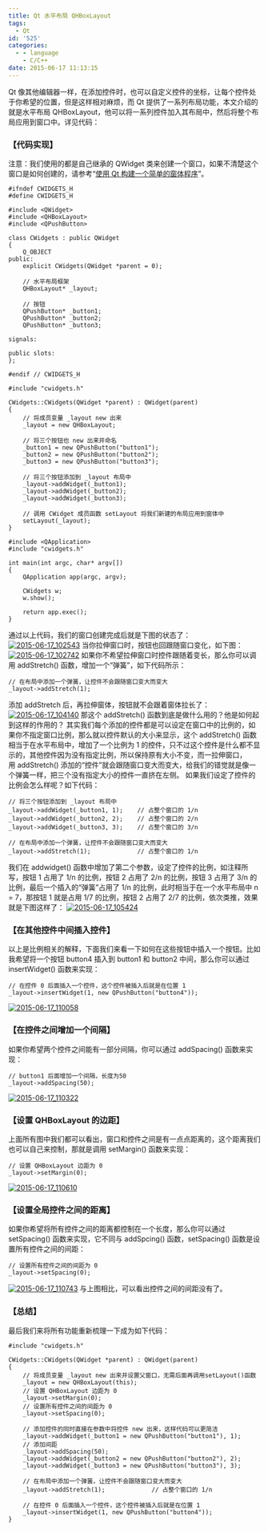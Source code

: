 ```yaml
---
title: Qt 水平布局 QHBoxLayout
tags:
  - Qt
id: '525'
categories:
  - - language
    - C/C++
date: 2015-06-17 11:13:15
---
```


Qt 像其他编辑器一样，在添加控件时，也可以自定义控件的坐标，让每个控件处于你希望的位置，但是这样相对麻烦，而 Qt 提供了一系列布局功能，本文介绍的就是水平布局 QHBoxLayout，他可以将一系列控件加入其布局中，然后将整个布局应用到窗口中。详见代码：
<!-- more -->
### 【代码实现】

注意：我们使用的都是自己继承的 QWidget 类来创建一个窗口，如果不清楚这个窗口是如何创建的，请参考“[使用 Qt 构建一个简单的窗体程序](http://www.mycode.net.cn/library/515.html)”。

```
#ifndef CWIDGETS_H
#define CWIDGETS_H

#include <QWidget>
#include <QHBoxLayout>
#include <QPushButton>

class CWidgets : public QWidget
{
    Q_OBJECT
public:
    explicit CWidgets(QWidget *parent = 0);

    // 水平布局框架
    QHBoxLayout* _layout;

    // 按钮
    QPushButton* _button1;
    QPushButton* _button2;
    QPushButton* _button3;

signals:

public slots:
};

#endif // CWIDGETS_H
```

```
#include "cwidgets.h"

CWidgets::CWidgets(QWidget *parent) : QWidget(parent)
{
    // 将成员变量 _layout new 出来
    _layout = new QHBoxLayout;

    // 将三个按钮也 new 出来并命名
    _button1 = new QPushButton("button1");
    _button2 = new QPushButton("button2");
    _button3 = new QPushButton("button3");

    // 将三个按钮添加到 _layout 布局中
    _layout->addWidget(_button1);
    _layout->addWidget(_button2);
    _layout->addWidget(_button3);

    // 调用 CWidget 成员函数 setLayout 将我们新建的布局应用到窗体中
    setLayout(_layout);
}
```

```
#include <QApplication>
#include "cwidgets.h"

int main(int argc, char* argv[])
{
    QApplication app(argc, argv);

    CWidgets w;
    w.show();

    return app.exec();
}
```

通过以上代码，我们的窗口创建完成后就是下图的状态了： [![2015-06-17_102543](/images/2015/06/2015-06-17_102543.png)](/images/2015/06/2015-06-17_102543.png) 当你拉伸窗口时，按钮也回跟随窗口变化，如下图： [![2015-06-17_102742](/images/2015/06/2015-06-17_102742.png)](/images/2015/06/2015-06-17_102742.png) 如果你不希望拉伸窗口时控件跟随着变长，那么你可以调用 addStretch() 函数，增加一个“弹簧”，如下代码所示：

```
// 在布局中添加一个弹簧，让控件不会跟随窗口变大而变大
_layout->addStretch(1);
```

添加 addStretch 后，再拉伸窗体，按钮就不会跟着窗体拉长了： [![2015-06-17_104140](/images/2015/06/2015-06-17_104140.png)](/images/2015/06/2015-06-17_104140.png) 那这个 addStretch() 函数到底是做什么用的？他是如何起到这样的作用的？ 其实我们每个添加的控件都是可以设定在窗口中的比例的，如果你不指定窗口比例，那么就以控件默认的大小来显示，这个 addStretch() 函数相当于在水平布局中，增加了一个比例为 1 的控件，只不过这个控件是什么都不显示的，其他控件因为没有指定比例，所以保持原有大小不变，而一拉伸窗口，用 addStretch() 添加的“控件”就会跟随窗口变大而变大，给我们的错觉就是像一个弹簧一样，把三个没有指定大小的控件一直挤在左侧。 如果我们设定了控件的比例会怎么样呢？如下代码：

```
// 将三个按钮添加到 _layout 布局中
_layout->addWidget(_button1, 1);    // 占整个窗口的 1/n
_layout->addWidget(_button2, 2);    // 占整个窗口的 2/n
_layout->addWidget(_button3, 3);    // 占整个窗口的 3/n

// 在布局中添加一个弹簧，让控件不会跟随窗口变大而变大
_layout->addStretch(1);             // 占整个窗口的 1/n
```

我们在 addwidget() 函数中增加了第二个参数，设定了控件的比例，如注释所写，按钮 1 占用了 1/n 的比例，按钮 2 占用了 2/n 的比例，按钮 3 占用了 3/n 的比例，最后一个插入的“弹簧”占用了 1/n 的比例，此时相当于在一个水平布局中 n = 7，那按钮 1 就是占用 1/7 的比例，按钮 2 占用了 2/7 的比例，依次类推，效果就是下图这样了： [![2015-06-17_105424](/images/2015/06/2015-06-17_105424.png)](/images/2015/06/2015-06-17_105424.png)

### 【在其他控件中间插入控件】

以上是比例相关的解释，下面我们来看一下如何在这些按钮中插入一个按钮。比如我希望将一个按钮 button4 插入到 button1 和 button2 中间，那么你可以通过 insertWidget() 函数来实现：

```
// 在控件 0 后面插入一个控件，这个控件被插入后就是在位置 1
_layout->insertWidget(1, new QPushButton("button4"));
```

[![2015-06-17_110058](/images/2015/06/2015-06-17_110058.png)](/images/2015/06/2015-06-17_110058.png)

### 【在控件之间增加一个间隔】

如果你希望两个控件之间能有一部分间隔，你可以通过 addSpacing() 函数来实现：

```
// button1 后面增加一个间隔，长度为50
_layout->addSpacing(50);
```

[![2015-06-17_110322](/images/2015/06/2015-06-17_110322.png)](/images/2015/06/2015-06-17_110322.png)

### 【设置 QHBoxLayout 的边距】

上面所有图中我们都可以看出，窗口和控件之间是有一点点距离的，这个距离我们也可以自己来控制，那就是调用 setMargin() 函数来实现：

```
// 设置 QHBoxLayout 边距为 0
_layout->setMargin(0);
```

[![2015-06-17_110610](/images/2015/06/2015-06-17_110610.png)](/images/2015/06/2015-06-17_110610.png)

### 【设置全局控件之间的距离】

如果你希望将所有控件之间的距离都控制在一个长度，那么你可以通过 setSpacing() 函数来实现，它不同与 addSpcing() 函数，setSpacing() 函数是设置所有控件之间的间距：

```
// 设置所有控件之间的间距为 0
_layout->setSpacing(0);
```

[![2015-06-17_110743](/images/2015/06/2015-06-17_110743.png)](/images/2015/06/2015-06-17_110743.png) 与上图相比，可以看出控件之间的间距没有了。

### 【总结】

最后我们来将所有功能重新梳理一下成为如下代码：

```
#include "cwidgets.h"

CWidgets::CWidgets(QWidget *parent) : QWidget(parent)
{
    // 将成员变量 _layout new 出来并设置父窗口，无需后面再调用setLayout()函数
    _layout = new QHBoxLayout(this);
    // 设置 QHBoxLayout 边距为 0
    _layout->setMargin(0);
    // 设置所有控件之间的间距为 0
    _layout->setSpacing(0);

    // 添加控件的同时直接在参数中将控件 new 出来，这样代码可以更简洁
    _layout->addWidget(_button1 = new QPushButton("button1"), 1);
    // 添加间距
    _layout->addSpacing(50);
    _layout->addWidget(_button2 = new QPushButton("button2"), 2);
    _layout->addWidget(_button3 = new QPushButton("button3"), 3);

    // 在布局中添加一个弹簧，让控件不会跟随窗口变大而变大
    _layout->addStretch(1);             // 占整个窗口的 1/n

    // 在控件 0 后面插入一个控件，这个控件被插入后就是在位置 1
    _layout->insertWidget(1, new QPushButton("button4"));
}
```